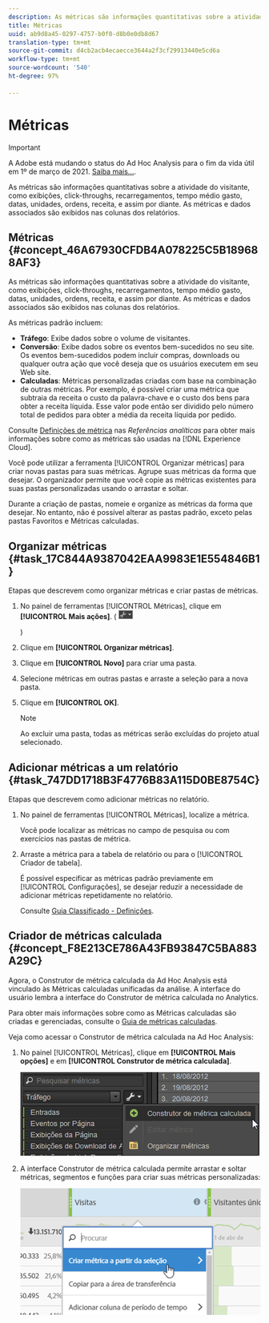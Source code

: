 ```yaml
---
description: As métricas são informações quantitativas sobre a atividade do visitante, como exibições, click-throughs, recarregamentos, tempo médio gasto, datas, unidades, ordens, receita, e assim por diante. As métricas e dados associados são exibidos nas colunas dos relatórios.
title: Métricas
uuid: ab9d8a45-0297-4757-b0f0-d8b0e0db8d67
translation-type: tm+mt
source-git-commit: d4cb2acb4ecaecce3644a2f3cf29913440e5cd6a
workflow-type: tm+mt
source-wordcount: '540'
ht-degree: 97%

---
```



# Métricas

>[!IMPORTANT]
>
>A Adobe está mudando o status do Ad Hoc Analysis para o fim da vida útil em 1º de março de 2021. [Saiba mais...](https://adobe.ly/discoverworkspace).

As métricas são informações quantitativas sobre a atividade do visitante, como exibições, click-throughs, recarregamentos, tempo médio gasto, datas, unidades, ordens, receita, e assim por diante. As métricas e dados associados são exibidos nas colunas dos relatórios.

## Métricas {#concept_46A67930CFDB4A078225C5B189688AF3}

As métricas são informações quantitativas sobre a atividade do visitante, como exibições, click-throughs, recarregamentos, tempo médio gasto, datas, unidades, ordens, receita, e assim por diante. As métricas e dados associados são exibidos nas colunas dos relatórios.

As métricas padrão incluem:

* **Tráfego**: Exibe dados sobre o volume de visitantes.
* **Conversão**: Exibe dados sobre os eventos bem-sucedidos no seu site. Os eventos bem-sucedidos podem incluir compras, downloads ou qualquer outra ação que você deseja que os usuários executem em seu Web site.
* **Calculadas**: Métricas personalizadas criadas com base na combinação de outras métricas. Por exemplo, é possível criar uma métrica que subtraia da receita o custo da palavra-chave e o custo dos bens para obter a receita líquida. Esse valor pode então ser dividido pelo número total de pedidos para obter a média da receita líquida por pedido.

Consulte [Definições de métrica](https://docs.adobe.com/content/help/pt-BR/analytics/components/metrics/overview.html) nas *Referências analíticas* para obter mais informações sobre como as métricas são usadas na [!DNL Experience Cloud].

Você pode utilizar a ferramenta [!UICONTROL Organizar métricas] para criar novas pastas para suas métricas. Agrupe suas métricas da forma que desejar. O organizador permite que você copie as métricas existentes para suas pastas personalizadas usando o arrastar e soltar.

Durante a criação de pastas, nomeie e organize as métricas da forma que desejar. No entanto, não é possível alterar as pastas padrão, exceto pelas pastas Favoritos e Métricas calculadas.

## Organizar métricas {#task_17C844A9387042EAA9983E1E554846B1}

Etapas que descrevem como organizar métricas e criar pastas de métricas.

<!-- 

t_organize_metrics.xml

 -->

1. No painel de ferramentas [!UICONTROL Métricas], clique em **[!UICONTROL Mais ações]**. (  ![](assets/tools_icon.png)

   )
1. Clique em **[!UICONTROL Organizar métricas]**.
1. Clique em **[!UICONTROL Novo]** para criar uma pasta.
1. Selecione métricas em outras pastas e arraste a seleção para a nova pasta.
1. Clique em **[!UICONTROL OK]**.

   >[!NOTE]
   >
   >Ao excluir uma pasta, todas as métricas serão excluídas do projeto atual selecionado.

## Adicionar métricas a um relatório {#task_747DD1718B3F4776B83A115D0BE8754C}

Etapas que descrevem como adicionar métricas no relatório.

<!-- 

t_add_metrics_dsc.xml

 -->

1. No painel de ferramentas [!UICONTROL Métricas], localize a métrica.

   Você pode localizar as métricas no campo de pesquisa ou com exercícios nas pastas de métrica.

1. Arraste a métrica para a tabela de relatório ou para o [!UICONTROL Criador de tabela].

   É possível especificar as métricas padrão previamente em [!UICONTROL Configurações], se desejar reduzir a necessidade de adicionar métricas repetidamente no relatório.

   Consulte [Guia Classificado - Definições](/help/analyze/ad-hoc-analysis/c-global-settings.md#reference_FB9BADD7E3DA42C1BB2A02A6E9D5C1CF).

## Criador de métricas calculada {#concept_F8E213CE786A43FB93847C5BA883A29C}

Agora, o Construtor de métrica calculada da Ad Hoc Analysis está vinculado às Métricas calculadas unificadas da análise. A interface do usuário lembra a interface do Construtor de métrica calculada no Analytics.

<!-- 

c_calc_metric_builder.xml

 -->

Para obter mais informações sobre como as Métricas calculadas são criadas e gerenciadas, consulte o [Guia de métricas calculadas](https://docs.adobe.com/content/help/pt-BR/analytics/components/calculated-metrics/cm-overview.html).

Veja como acessar o Construtor de métrica calculada na Ad Hoc Analysis:

1. No painel [!UICONTROL Métricas], clique em **[!UICONTROL Mais opções]** e em **[!UICONTROL Construtor de métrica calculada]**.

   ![](assets/more_options_calc.png)

1. A interface Construtor de métrica calculada permite arrastar e soltar métricas, segmentos e funções para criar suas métricas personalizadas:

   ![](assets/calc_metrics.png)

